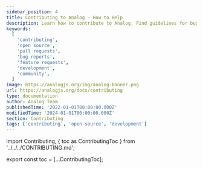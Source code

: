```yaml
---
sidebar_position: 4
title: Contributing to Analog - How to Help
description: Learn how to contribute to Analog. Find guidelines for bug reports, feature requests, pull requests, and development setup. Join the Analog community and help improve the framework.
keywords:
  [
    'contributing',
    'open source',
    'pull requests',
    'bug reports',
    'feature requests',
    'development',
    'community',
  ]
image: https://analogjs.org/img/analog-banner.png
url: https://analogjs.org/docs/contributing
type: documentation
author: Analog Team
publishedTime: '2022-01-01T00:00:00.000Z'
modifiedTime: '2024-01-01T00:00:00.000Z'
section: Contributing
tags: ['contributing', 'open-source', 'development']
---
```


import Contributing, { toc as ContributingToc } from '../../../CONTRIBUTING.md';

<Contributing />

<!-- Workaround for generating table of contents -->
<!-- See https://github.com/facebook/docusaurus/issues/3915#issuecomment-896193142 -->

export const toc = [...ContributingToc];
